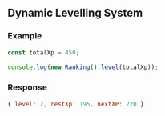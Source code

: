 ## Dynamic Levelling System 

### Example
```js
const totalXp = 450;

console.log(new Ranking().level(totalXp));
```

### Response
```js
{ level: 2, restXp: 195, nextXP: 220 }
```
